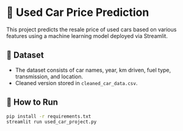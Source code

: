 # 🚗 Used Car Price Prediction

This project predicts the resale price of used cars based on various features using a machine learning model deployed via Streamlit.

## 📂 Dataset
- The dataset consists of car names, year, km driven, fuel type, transmission, and location.
- Cleaned version stored in `cleaned_car_data.csv`.

## 🔧 How to Run
```bash
pip install -r requirements.txt
streamlit run used_car_project.py

